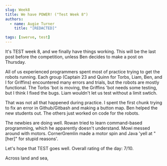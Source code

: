 ```yaml
---
slug: Week8
title: We have POWER! ("Test Week 8")
authors:
  - name: Augie Turner
    title: "[REDACTED]"

tags: [swerve, test]
---
```


It's TEST week 8, and we finally have things working. This will be the last post before the competition, unless Ben decides to make a post on Thursday. 

All of us experienced programmers spent most of practice trying to get the robots running. Each group (Captain 23 and Quinn for Torbs, Liam, Ben, and I for Griffins) encountered many errors and trials, but the robots are mostly functional. The Torbs 'bot is moving, the Griffins 'bot needs some testing, but I think I fixed the bugs. Liam wouldn't let us test without a limit swtich. 

That was not all that happened during practice. I spent the first chunk trying to fix an error in Github/Gitbash and making a button map. Ben helped the new students out. The others just worked on code for the robots.

The newbies are doing well. Rowan tried to learn command-based programming, which he apparently doesn't understand. Mowi messed around with motors. CornerGremlin made a motor spin and Java 'yell at "[her]" for stupid reasons'.

Let's hope that TEST goes well.
Overall rating of the day: 7/10.

Across land and sea,